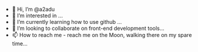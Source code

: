 - 👋 Hi, I’m @a2adu
- 👀 I’m interested in ...
- 🌱 I’m currently learning how to use github ...
- 💞️ I’m looking to collaborate on front-end development tools...
- 📫 How to reach me - reach me on the Moon, walking there on my spare time...

<!---
a2adu/a2adu is a ✨ special ✨ repository because its `README.md` (this file) appears on your GitHub profile.
You [edited] can click the Preview link to take a look at your changes.
--->
